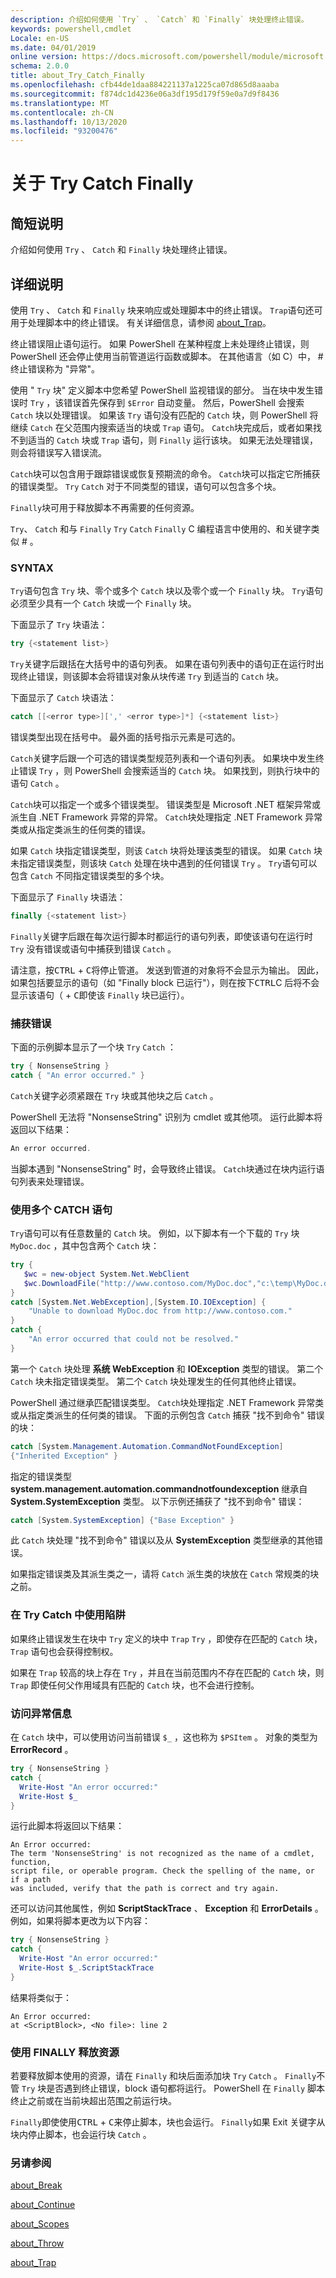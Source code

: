 ```yaml
---
description: 介绍如何使用 `Try` 、 `Catch` 和 `Finally` 块处理终止错误。
keywords: powershell,cmdlet
Locale: en-US
ms.date: 04/01/2019
online version: https://docs.microsoft.com/powershell/module/microsoft.powershell.core/about/about_try_catch_finally?view=powershell-7.1&WT.mc_id=ps-gethelp
schema: 2.0.0
title: about_Try_Catch_Finally
ms.openlocfilehash: cfb44de1daa884221137a1225ca07d865d8aaaba
ms.sourcegitcommit: f874dc1d4236e06a3df195d179f59e0a7d9f8436
ms.translationtype: MT
ms.contentlocale: zh-CN
ms.lasthandoff: 10/13/2020
ms.locfileid: "93200476"
---
```

# <a name="about-try-catch-finally"></a>关于 Try Catch Finally

## <a name="short-description"></a>简短说明
介绍如何使用 `Try` 、 `Catch` 和 `Finally` 块处理终止错误。

## <a name="long-description"></a>详细说明

使用 `Try` 、 `Catch` 和 `Finally` 块来响应或处理脚本中的终止错误。 `Trap`语句还可用于处理脚本中的终止错误。 有关详细信息，请参阅 [about_Trap](about_Trap.md)。

终止错误阻止语句运行。 如果 PowerShell 在某种程度上未处理终止错误，则 PowerShell 还会停止使用当前管道运行函数或脚本。 在其他语言（如 C）中， \# 终止错误称为 "异常"。

使用 " `Try` 块" 定义脚本中您希望 PowerShell 监视错误的部分。 当在块中发生错误时 `Try` ，该错误首先保存到 `$Error` 自动变量。 然后，PowerShell 会搜索 `Catch` 块以处理错误。 如果该 `Try` 语句没有匹配的 `Catch` 块，则 PowerShell 将继续 `Catch` 在父范围内搜索适当的块或 `Trap` 语句。 `Catch`块完成后，或者如果找不到适当的 `Catch` 块或 `Trap` 语句，则 `Finally` 运行该块。 如果无法处理错误，则会将错误写入错误流。

`Catch`块可以包含用于跟踪错误或恢复预期流的命令。 `Catch`块可以指定它所捕获的错误类型。 `Try` `Catch` 对于不同类型的错误，语句可以包含多个块。

`Finally`块可用于释放脚本不再需要的任何资源。

`Try`、 `Catch` 和与 `Finally` `Try` `Catch` `Finally` C 编程语言中使用的、和关键字类似 \# 。

### <a name="syntax"></a>SYNTAX

`Try`语句包含 `Try` 块、零个或多个 `Catch` 块以及零个或一个 `Finally` 块。 `Try`语句必须至少具有一个 `Catch` 块或一个 `Finally` 块。

下面显示了 `Try` 块语法：

```powershell
try {<statement list>}
```

`Try`关键字后跟括在大括号中的语句列表。 如果在语句列表中的语句正在运行时出现终止错误，则该脚本会将错误对象从块传递 `Try` 到适当的 `Catch` 块。

下面显示了 `Catch` 块语法：

```powershell
catch [[<error type>][',' <error type>]*] {<statement list>}
```

错误类型出现在括号中。 最外面的括号指示元素是可选的。

`Catch`关键字后跟一个可选的错误类型规范列表和一个语句列表。 如果块中发生终止错误 `Try` ，则 PowerShell 会搜索适当的 `Catch` 块。 如果找到，则执行块中的语句 `Catch` 。

`Catch`块可以指定一个或多个错误类型。 错误类型是 Microsoft .NET 框架异常或派生自 .NET Framework 异常的异常。 `Catch`块处理指定 .NET Framework 异常类或从指定类派生的任何类的错误。

如果 `Catch` 块指定错误类型，则该 `Catch` 块将处理该类型的错误。 如果 `Catch` 块未指定错误类型，则该块 `Catch` 处理在块中遇到的任何错误 `Try` 。 `Try`语句可以包含 `Catch` 不同指定错误类型的多个块。

下面显示了 `Finally` 块语法：

```powershell
finally {<statement list>}
```

`Finally`关键字后跟在每次运行脚本时都运行的语句列表，即使该语句在运行时 `Try` 没有错误或语句中捕获到错误 `Catch` 。

请注意，按<kbd>CTRL</kbd> + <kbd>C</kbd>将停止管道。 发送到管道的对象将不会显示为输出。 因此，如果包括要显示的语句（如 "Finally block 已运行"），则在按下<kbd>CTRL</kbd>C 后将不会显示该语句（ + <kbd>C</kbd>即使该 `Finally` 块已运行）。

### <a name="catching-errors"></a>捕获错误

下面的示例脚本显示了一个块 `Try` `Catch` ：

```powershell
try { NonsenseString }
catch { "An error occurred." }
```

`Catch`关键字必须紧跟在 `Try` 块或其他块之后 `Catch` 。

PowerShell 无法将 "NonsenseString" 识别为 cmdlet 或其他项。
运行此脚本将返回以下结果：

```powershell
An error occurred.
```

当脚本遇到 "NonsenseString" 时，会导致终止错误。 `Catch`块通过在块内运行语句列表来处理错误。

### <a name="using-multiple-catch-statements"></a>使用多个 CATCH 语句

`Try`语句可以有任意数量的 `Catch` 块。 例如，以下脚本有一个下载的 `Try` 块 `MyDoc.doc` ，其中包含两个 `Catch` 块：

```powershell
try {
   $wc = new-object System.Net.WebClient
   $wc.DownloadFile("http://www.contoso.com/MyDoc.doc","c:\temp\MyDoc.doc")
}
catch [System.Net.WebException],[System.IO.IOException] {
    "Unable to download MyDoc.doc from http://www.contoso.com."
}
catch {
    "An error occurred that could not be resolved."
}

```

第一个 `Catch` 块处理 **系统 WebException** 和 **IOException** 类型的错误。 第二个 `Catch` 块未指定错误类型。 第二个 `Catch` 块处理发生的任何其他终止错误。

PowerShell 通过继承匹配错误类型。 `Catch`块处理指定 .NET Framework 异常类或从指定类派生的任何类的错误。 下面的示例包含 `Catch` 捕获 "找不到命令" 错误的块：

```powershell
catch [System.Management.Automation.CommandNotFoundException]
{"Inherited Exception" }
```

指定的错误类型 **system.management.automation.commandnotfoundexception** 继承自 **System.SystemException** 类型。 以下示例还捕获了 "找不到命令" 错误：

```powershell
catch [System.SystemException] {"Base Exception" }
```

此 `Catch` 块处理 "找不到命令" 错误以及从 **SystemException** 类型继承的其他错误。

如果指定错误类及其派生类之一，请将 `Catch` 派生类的块放在 `Catch` 常规类的块之前。

### <a name="using-traps-in-a-try-catch"></a>在 Try Catch 中使用陷阱

如果终止错误发生在块中 `Try` 定义的块中 `Trap` `Try` ，即使存在匹配的 `Catch` 块， `Trap` 语句也会获得控制权。

如果在 `Trap` 较高的块上存在 `Try` ，并且在当前范围内不存在匹配的 `Catch` 块，则 `Trap` 即使任何父作用域具有匹配的 `Catch` 块，也不会进行控制。

### <a name="accessing-exception-information"></a>访问异常信息

在 `Catch` 块中，可以使用访问当前错误 `$_` ，这也称为 `$PSItem` 。 对象的类型为 **ErrorRecord** 。

```powershell
try { NonsenseString }
catch {
  Write-Host "An error occurred:"
  Write-Host $_
}
```

运行此脚本将返回以下结果：

```Output
An Error occurred:
The term 'NonsenseString' is not recognized as the name of a cmdlet, function,
script file, or operable program. Check the spelling of the name, or if a path
was included, verify that the path is correct and try again.
```

还可以访问其他属性，例如 **ScriptStackTrace** 、 **Exception** 和 **ErrorDetails** 。  例如，如果将脚本更改为以下内容：

```powershell
try { NonsenseString }
catch {
  Write-Host "An error occurred:"
  Write-Host $_.ScriptStackTrace
}
```

结果将类似于：

```
An Error occurred:
at <ScriptBlock>, <No file>: line 2
```

### <a name="freeing-resources-by-using-finally"></a>使用 FINALLY 释放资源

若要释放脚本使用的资源，请在 `Finally` 和块后面添加块 `Try` `Catch` 。 `Finally`不管 `Try` 块是否遇到终止错误，block 语句都将运行。 PowerShell 在 `Finally` 脚本终止之前或在当前块超出范围之前运行块。

`Finally`即使使用<kbd>CTRL</kbd> + <kbd>C</kbd>来停止脚本，块也会运行。 `Finally`如果 Exit 关键字从块内停止脚本，也会运行块 `Catch` 。

### <a name="see-also"></a>另请参阅

[about_Break](about_Break.md)

[about_Continue](about_Continue.md)

[about_Scopes](about_Scopes.md)

[about_Throw](about_Throw.md)

[about_Trap](about_Trap.md)

